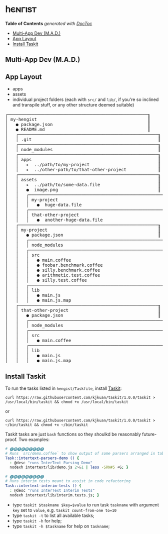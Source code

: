 
# 𐌷𐌴𐌽𐌲𐌹𐍃𐍄

<!-- START doctoc generated TOC please keep comment here to allow auto update -->
<!-- DON'T EDIT THIS SECTION, INSTEAD RE-RUN doctoc TO UPDATE -->
**Table of Contents**  *generated with [DocToc](https://github.com/thlorenz/doctoc)*

- [Multi-App Dev (M.A.D.)](#multi-app-dev-mad)
- [App Layout](#app-layout)
- [Install Taskit](#install-taskit)

<!-- END doctoc generated TOC please keep comment here to allow auto update -->



## Multi-App Dev (M.A.D.)

## App Layout

* apps
* assets
* individual project folders (each with `src/` and `lib/`, if you're so inclined and transpile stuff, or any
  other structure deemed suitable)

<pre>
┌─────────────────────────────────────────────────────╖
│ my-hengist                                          ║
│   ● package.json                                    ║
│   ● README.md                                       ║
│   ┌─────────────────────────────────────────────────────╖
│   │ .git                                                ║
│   ┌─────────────────────────────────────────────────────╖
│   │ node_modules                                        ║
│   ┌─────────────────────────────────────────────────────╖
│   │ apps                                                ║
│   │   ▸  ../path/to/my-project                          ║
│   │   ▸  ../other-path/to/that-other-project            ║
│   ┌─────────────────────────────────────────────────────╖
│   │ assets                                              ║
│   │   ▸  ../path/to/some-data.file                      ║
│   │   ●  image.png                                      ║
│   │   ┌─────────────────────────────────────────────────────╖
│   │   │ my-project                                          ║
│   │   │   ●  huge-data.file                                 ║
│   │   ┌─────────────────────────────────────────────────────╖
│   │   │ that-other-project                                  ║
│   │   │   ●  another-huge-data.file                         ║
│   ┌─────────────────────────────────────────────────────╖
│   │ my-project                                          ║
│   │   ● package.json                                    ║
│   │   ┌─────────────────────────────────────────────────────╖
│   │   │ node_modules                                        ║
│   │   ┌─────────────────────────────────────────────────────╖
│   │   │ src                                                 ║
│   │   │   ● main.coffee                                     ║
│   │   │   ● foobar.benchmark.coffee                         ║
│   │   │   ● silly.benchmark.coffee                          ║
│   │   │   ● arithmetic.test.coffee                          ║
│   │   │   ● silly.test.coffee                               ║
│   │   ┌─────────────────────────────────────────────────────╖
│   │   │ lib                                                 ║
│   │   │   ● main.js                                         ║
│   │   │   ● main.js.map                                     ║
│   ┌─────────────────────────────────────────────────────╖
│   │ that-other-project                                  ║
│   │   ● package.json                                    ║
│   │   ┌─────────────────────────────────────────────────────╖
│   │   │ node_modules                                        ║
│   │   ┌─────────────────────────────────────────────────────╖
│   │   │ src                                                 ║
│   │   │   ● main.coffee                                     ║
│   │   ┌─────────────────────────────────────────────────────╖
│   │   │ lib                                                 ║
│   │   │   ● main.js                                         ║
│   │   │   ● main.js.map                                     ║
</pre>

## Install Taskit

To run the tasks listed in `hengist/Taskfile`, install [Taskit](https://github.com/kjkuan/taskit):

```
curl https://raw.githubusercontent.com/kjkuan/taskit/1.0.0/taskit > /usr/local/bin/taskit && chmod +x /usr/local/bin/taskit
```

or

```
curl https://raw.githubusercontent.com/kjkuan/taskit/1.0.0/taskit > ~/bin/taskit && chmod +x ~/bin/taskit
```

Taskit tasks are just `bash` functions so they shoulkd be reasonably future-proof. Two examples:

```bash
# 🅘🅝🅣🅔🅡🅣🅔🅧🅣
# Runs `src/demo.coffee` to show output of some parsers arranged in tables
Task::intertext-parsers-demo () {
  : @desc "runs InterText Parsing Demo"
  nodexh intertext/lib/demo.js 2>&1 | less -SRN#5 +G; }

# 🅘🅝🅣🅔🅡🅣🅔🅧🅣
# Runs interim tests meant to assist in code refactoring
Task::intertext-interim-tests () {
  : @desc "runs InterText Interim Tests"
  nodexh intertext/lib/interim.tests.js; }
```

* type `taskit $taskname $key=$value` to run task `taskname` with argument `key` set to `value`,
  e.g. `taskit count-from-one to=10`
* type `taskit -t` to list all available tasks;
* type `taskit -h` for help;
* type `taskit -h $taskname` for help on `taskname`;




